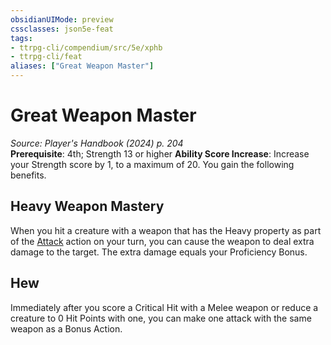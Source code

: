 ```yaml
---
obsidianUIMode: preview
cssclasses: json5e-feat
tags:
- ttrpg-cli/compendium/src/5e/xphb
- ttrpg-cli/feat
aliases: ["Great Weapon Master"]
---
```

# Great Weapon Master
*Source: Player's Handbook (2024) p. 204*  
**Prerequisite**: 4th; Strength 13 or higher
**Ability Score Increase**: Increase your Strength score by 1, to a maximum of 20.
You gain the following benefits.

## Heavy Weapon Mastery

When you hit a creature with a weapon that has the Heavy property as part of the [Attack](3-Mechanics/CLI/rules/actions.md#Attack) action on your turn, you can cause the weapon to deal extra damage to the target. The extra damage equals your Proficiency Bonus.

## Hew

Immediately after you score a Critical Hit with a Melee weapon or reduce a creature to 0 Hit Points with one, you can make one attack with the same weapon as a Bonus Action.